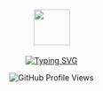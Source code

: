 <h1 align="center">
  <img src="https://media.giphy.com/media/TEnXkcsHrP4YedChhA/giphy.gif" width="65">
</h1>

<p align="center">
  <a href="https://git.io/typing-svg">
    <img src="https://readme-typing-svg.herokuapp.com?font=Courier+New&weight=200&duration=2500&pause=1000&color=E61DF7&center=true&vCenter=true&width=500&height=71&lines=I+Know+You+Gay" alt="Typing SVG" />
  </a>
</p>

<p align="center">
  <img align="center" alt="GitHub Profile Views" src="https://count.getloli.com/get/@:rlxfly?theme=rule34">
</p>
